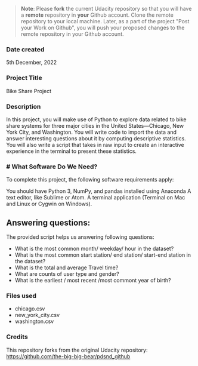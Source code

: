 >**Note**: Please **fork** the current Udacity repository so that you will have a **remote** repository in **your** Github account. Clone the remote repository to your local machine. Later, as a part of the project "Post your Work on Github", you will push your proposed changes to the remote repository in your Github account.

### Date created
5th December, 2022

### Project Title
Bike Share Project

### Description
In this project, you will make use of Python to explore data related to bike share systems for three major cities in the United States—Chicago, New York City, and Washington. You will write code to import the data and answer interesting questions about it by computing descriptive statistics. You will also write a script that takes in raw input to create an interactive experience in the terminal to present these statistics.

### # What Software Do We Need?
To complete this project, the following software requirements apply:

You should have Python 3, NumPy, and pandas installed using Anaconda
A text editor, like Sublime or Atom.
A terminal application (Terminal on Mac and Linux or Cygwin on Windows).

## Answering questions:
The provided script helps us answering following questions:
- What is the most common month/ weekday/ hour in the dataset?
- What is the most common start station/ end station/ start-end station in the dataset?
- What is the total and average Travel time?
- What are counts of user type and gender?
- What is the earliest / most recent /most commont year of birth?


### Files used
- chicago.csv
- new_york_city.csv
- washington.csv

### Credits
This repository forks from the original Udacity repository: https://github.com/the-big-big-bear/pdsnd_github
